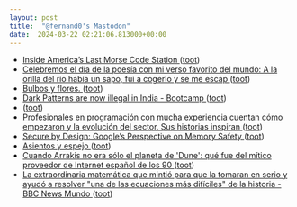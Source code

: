 ```yaml
---
layout: post
title:  "@fernand0's Mastodon"
date:  2024-03-22 02:21:06.813000+00:00
---
```

*  [Inside America’s Last Morse Code Station ](https://hackaday.com/2024/03/08/inside-americas-last-morse-code-station) ([toot](https://mastodon.social/@fernand0/112136950042569790))
*  [Celebremos el día de la poesía con mi verso favorito del mundo: A la orilla del río había un sapo, fui a cogerlo y se me escap ](https://mastodon.social/@fernand0/112135530917145261) ([toot](https://mastodon.social/@fernand0/112135530917145261))
*  [Bulbos y flores. ](https://avecesunafoto.wordpress.com/2024/03/21/bulbos-y-flores) ([toot](https://mastodon.social/@fernand0/112135164289721699))
*  [Dark Patterns are now illegal in India - Bootcamp ](https://bootcamp.uxdesign.cc/dark-patterns-are-now-illegal-in-india-6b3c35c5ce5) ([toot](https://mastodon.social/@fernand0/112135034825734923))
*  [ ](https://mastodon.social/users/fernand0/statuses/112134798737782785/activity) ([toot](https://mastodon.social/users/fernand0/statuses/112134798737782785/activity))
*  [Profesionales en programación con mucha experiencia cuentan cómo empezaron y la evolución del sector. Sus historias inspiran ](https://www.genbeta.com/a-fondo/llevo-20-anos-programando-asi-fue-como-empece-estos-grandes-cambios-que-ha-vivido-secto) ([toot](https://mastodon.social/@fernand0/112134791112710128))
*  [Secure by Design: Google’s Perspective on Memory Safety ](https://security.googleblog.com/2024/03/secure-by-design-googles-perspective-on.htm) ([toot](https://mastodon.social/@fernand0/112134709254349313))
*  [Asientos y espejo ](https://www.flickr.com/photos/fernand0/53602238615) ([toot](https://mastodon.social/@fernand0/112134471829032117))
*  [Cuando Arrakis no era sólo el planeta de 'Dune': qué fue del mítico proveedor de Internet español de los 90 ](https://www.genbeta.com/a-fondo/cuando-arrakis-no-era-solo-planeta-dune-que-fue-mitico-proveedor-internet-espanol-9) ([toot](https://mastodon.social/@fernand0/112134345351521136))
*  [La extraordinaria matemática que mintió para que la tomaran en serio y ayudó a resolver "una de las ecuaciones más difíciles" de la historia - BBC News Mundo ](https://www.bbc.com/mundo/noticias-4326498) ([toot](https://mastodon.social/@fernand0/112133719255277797))

